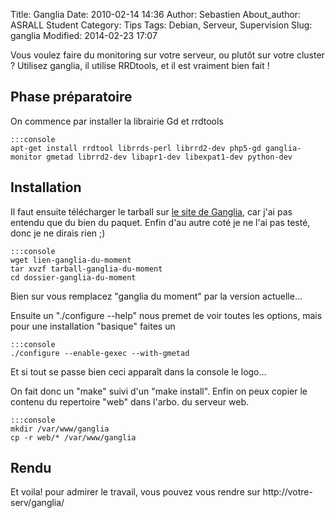 Title: Ganglia
Date: 2010-02-14 14:36
Author: Sebastien
About_author: ASRALL Student
Category: Tips
Tags: Debian, Serveur, Supervision
Slug: ganglia
Modified: 2014-02-23 17:07

Vous voulez faire du monitoring sur votre serveur, ou plutôt sur votre cluster ?
Utilisez ganglia, il utilise RRDtools, et il est vraiment bien fait !

## Phase préparatoire

On commence par installer la librairie Gd et rrdtools

    :::console
    apt-get install rrdtool librrds-perl librrd2-dev php5-gd ganglia-monitor gmetad librrd2-dev libapr1-dev libexpat1-dev python-dev

## Installation

Il faut ensuite télécharger le tarball sur [le site de Ganglia](http://ganglia.sourceforge.net/), car j'ai pas entendu que du bien du paquet. Enfin d'au autre coté je ne l'ai pas testé, donc je ne dirais rien ;)

    :::console
    wget lien-ganglia-du-moment
    tar xvzf tarball-ganglia-du-moment
    cd dossier-ganglia-du-moment

Bien sur vous remplacez "ganglia du moment" par la version actuelle...

Ensuite un "./configure --help" nous premet de voir toutes les options, mais pour une installation "basique" faites un

    :::console
    ./configure --enable-gexec --with-gmetad

Et si tout se passe bien ceci apparaît dans la console le logo...

On fait donc un "make" suivi d'un "make install". Enfin on peux copier le contenu du repertoire "web" dans l'arbo. du serveur web.

    :::console
    mkdir /var/www/ganglia
    cp -r web/* /var/www/ganglia

## Rendu

Et voila! pour admirer le travail, vous pouvez vous rendre sur http://votre-serv/ganglia/
